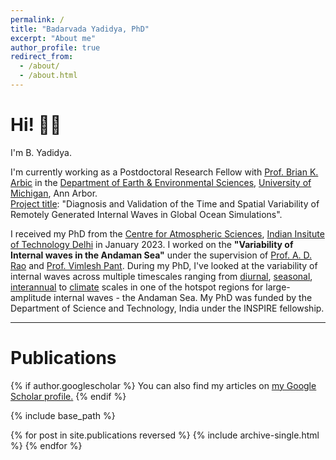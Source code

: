 ```yaml
---
permalink: /
title: "Badarvada Yadidya, PhD"
excerpt: "About me"
author_profile: true
redirect_from: 
  - /about/
  - /about.html
---
```


# Hi! 👋🏽

I'm B. Yadidya.

I'm currently working as a Postdoctoral Research Fellow with [Prof. Brian K. Arbic](https://arbic.earth.lsa.umich.edu) in the [Department of Earth & Environmental Sciences](https://lsa.umich.edu/earth), [University of Michigan](https://umich.edu), Ann Arbor. \
<u>Project title</u>: "Diagnosis and Validation of the Time and Spatial Variability of Remotely Generated Internal Waves in Global Ocean Simulations".



I received my PhD from the [Centre for Atmospheric Sciences](https://cas.iitd.ac.in/), [Indian Insitute of Technology Delhi](https://home.iitd.ac.in/) in January 2023.
I worked on the **"Variability of Internal waves in the Andaman Sea"** under the supervision of [Prof. A. D. Rao](https://web.iitd.ac.in/~adrao/) and [Prof. Vimlesh Pant](https://web.iitd.ac.in/~vimlesh/).
During my PhD, I've looked at the variability of internal waves across multiple timescales ranging from [diurnal](https://www.nature.com/articles/s41598-021-90426-w), [seasonal](https://agupubs.onlinelibrary.wiley.com/doi/10.1029/2021JC018321), [interannual](https://www.nature.com/articles/s41598-022-15301-8) to [climate](https://www.nature.com/articles/s43247-022-00574-8) scales in one of the hotspot regions for large-amplitude internal waves - the Andaman Sea. 
My PhD was funded by the Department of Science and Technology, India under the INSPIRE fellowship. 

<!-- --- -->
<!-- <span style="color:red"> **I'm currently looking for a post-doc position** </span> -->


---

# Publications

{% if author.googlescholar %}
  You can also find my articles on <u><a href="{{author.googlescholar}}">my Google Scholar profile</a>.</u>
{% endif %}

{% include base_path %}

{% for post in site.publications reversed %}
  {% include archive-single.html %}
{% endfor %}
